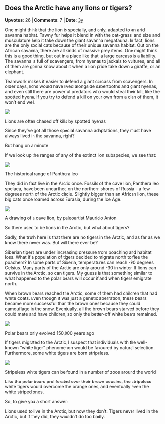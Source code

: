 ## Does the Arctic have any lions or tigers?
    
**Upvotes**: 26 | **Comments**: 7 | **Date**: [3y](https://www.quora.com/Does-the-Arctic-have-any-lions-or-tigers/answer/Gary-Meaney)

One might think that the lion is specially, and only, adapted to an arid savanna habitat. Tawny fur helps it blend in with the oat-grass, and size and musculature help it take down the giant savanna megafauna. In fact, lions are the only social cats because of their unique savanna habitat. Out on the African savanna, there are all kinds of massive prey items. One might think this is a good thing, but out in a place like that, a large carcass is a liability. The savanna is full of scavengers, from hyenas to jackals to vultures, and all of them are gonna know about it when a lion pride take down a giraffe, or an elephant.

Teamwork makes it easier to defend a giant carcass from scavengers. In older days, lions would have lived alongside sabertooths and giant hyenas, and even still there are powerful predators who would steal their kill, like the spotted hyena. If you try to defend a kill on your own from a clan of them, it won’t end well.

![](https://qph.fs.quoracdn.net/main-qimg-3f841cf529caf983a5d1ce1caec91dc3-lq)

Lions are often chased off kills by spotted hyenas

Since they’ve got all those special savanna adaptations, they must have always lived in the savanna, right?

But hang on a minute

If we look up the ranges of any of the extinct lion subspecies, we see that:

![](https://qph.fs.quoracdn.net/main-qimg-b66c693d607b480ec4ee627433e3759e-pjlq)

The historical range of Panthera leo

They did in fact live in the Arctic once. Fossils of the cave lion, Panthera leo spelaea, have been unearthed on the northern shores of Russia - a few degrees north of the Arctic circle. Slightly bigger than an African lion, these big cats once roamed across Eurasia, during the Ice Age.

![](https://qph.fs.quoracdn.net/main-qimg-eddefb41d108573f4fd4c15dff5c4e35-lq)

A drawing of a cave lion, by paleoartist Mauricio Anton

So there used to be lions in the Arctic, but what about tigers?

Sadly, the truth here is that there are no tigers in the Arctic, and as far as we know there never was. But will there ever be?

Siberian tigers are under increasing pressure from poaching and habitat loss. What if a population of tigers decided to migrate north to flee the poachers? In some parts of Siberia, temperatures can reach -90 degrees Celsius. Many parts of the Arctic are only around -30 in winter. If lions can survive in the Arctic, so can tigers. My guess is that something similar to what happened to the polar bears will occur if and when tigers emigrate north.

When brown bears reached the Arctic, some of them had children that had white coats. Even though it was just a genetic aberration, these bears became more successful than the brown ones because they could camouflage in the snow. Eventually, all the brown bears starved before they could mate and have children, so only the better-off white bears remained.

![](https://qph.fs.quoracdn.net/main-qimg-ac01d6aefa66f5e052c25e1b8d9e72a6.webp)

Polar bears only evolved 150,000 years ago

If tigers migrated to the Arctic, I suspect that individuals with the well-known “white tiger” phenomenon would be favoured by natural selection. Furthermore, some white tigers are born stripeless.

![](https://qph.fs.quoracdn.net/main-qimg-2c98cd0bc682a39a6a3748a88b0ce7e8-lq)

Stripeless white tigers can be found in a number of zoos around the world

Like the polar bears proliferated over their brown cousins, the stripeless white tigers would overcome the orange ones, and eventually even the white striped ones.

So, to give you a short answer:

Lions used to live in the Arctic, but now they don’t. Tigers never lived in the Arctic, but if they did, they wouldn’t do too badly.

